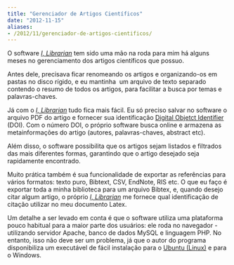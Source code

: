 ```yaml
---
title: "Gerenciador de Artigos Científicos"
date: "2012-11-15"
aliases:
- /2012/11/gerenciador-de-artigos-cientificos/
---
```

O software _[I, Librarian](http://www.bioinformatics.org/librarian/)_ tem sido uma mão na roda para mim há alguns meses no gerenciamento dos artigos científicos que possuo.

Antes dele, precisava ficar renomeando os artigos e organizando-os em pastas no disco rígido, e eu mantinha  um arquivo de texto separado contendo o resumo de todos os artigos, para facilitar a busca por temas e palavras-chaves.

Já com o [_I, Librarian_](http://www.bioinformatics.org/librarian/) tudo fica mais fácil. Eu só preciso salvar no software o arquivo PDF do artigo e fornecer sua identificação [Digital Objetct Identifier](http://www.doi.org) (DOI). Com o número DOI, o próprio software busca online e armazena as metainformações do artigo (autores, palavras-chaves, abstract etc).

Além disso, o software possibilita que os artigos sejam listados e filtrados das mais diferentes formas, garantindo que o artigo desejado seja rapidamente encontrado.

Muito prática também é sua funcionalidade de exportar as referências para vários formatos: texto puro, Bibtext, CSV, EndNote, RIS etc. O que eu faço é exportar toda a minha biblioteca para um arquivo Bibtex, e, quando desejo citar algum artigo, o próprio _[I, Librarian](http://www.bioinformatics.org/librarian/)_ me fornece qual identificação de citação utilizar no meu documento Latex.

Um detalhe a ser levado em conta é que o software utiliza uma plataforma pouco habitual para a maior parte dos usuários: ele roda no navegador - utilizando servidor Apache, banco de dados MySQL e linguagem PHP. No entanto, isso não deve ser um problema, já que o autor do programa disponibiliza um executável de fácil instalação para o [Ubuntu (Linux)](http://www.ubuntu.com/) e para o Windows.

